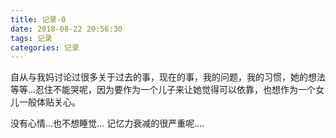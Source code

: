 ```yaml
---
title: 记录-0
date: 2018-08-22 20:56:30
tags: 记录
categories: 记录
---
```

自从与我妈讨论过很多关于过去的事，现在的事，我的问题，我的习惯，她的想法等等...忍住不能哭呢，因为要作为一个儿子来让她觉得可以依靠，也想作为一个女儿一般体贴关心。

没有心情…也不想睡觉…
记忆力衰减的很严重呢....